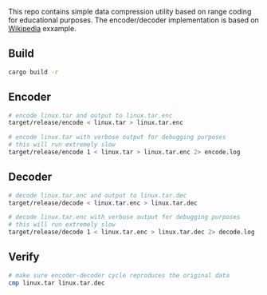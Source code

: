 This repo contains simple data compression utility based on range coding for educational purposes. The encoder/decoder implementation is based on [Wikipedia](https://en.wikipedia.org/wiki/Range_coding) exxample.

## Build
```bash
cargo build -r
```

## Encoder
```bash
# encode linux.tar and output to linux.tar.enc
target/release/encode < linux.tar > linux.tar.enc

# encode linux.tar with verbose output for debugging purposes
# this will run extremely slow
target/release/encode 1 < linux.tar > linux.tar.enc 2> encode.log
```

## Decoder
```bash
# decode linux.tar.enc and output to linux.tar.dec
target/release/decode < linux.tar.enc > linux.tar.dec

# decode linux.tar.enc with verbose output for debugging purposes
# this will run extremely slow
target/release/decode 1 < linux.tar.enc > linux.tar.dec 2> decode.log
```

## Verify
```bash
# make sure encoder-decoder cycle reproduces the original data
cmp linux.tar linux.tar.dec
```